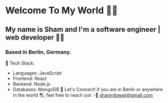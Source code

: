 # Welcome To My World 🙋‍♀️

## My name is Sham and I'm a software engineer | web developer 👩‍💻
### Based in Berlin, Germany.
🔷 Tech Stack:
- Languages: JavaScript
- Frontend: React
- Backend: Node.js
- Databases: MongoDB
📮 Let's Connect!
if you are in Berlin or anywhere in the world 🌎, feel free to reach out:
-📩 shamrdowaji@gmail.com
